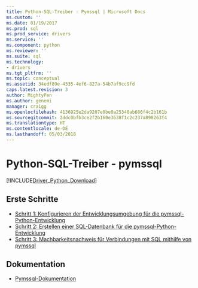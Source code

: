 ```yaml
---
title: Python-SQL-Treiber - Pymssql | Microsoft Docs
ms.custom: ''
ms.date: 01/19/2017
ms.prod: sql
ms.prod_service: drivers
ms.service: ''
ms.component: python
ms.reviewer: ''
ms.suite: sql
ms.technology:
- drivers
ms.tgt_pltfrm: ''
ms.topic: conceptual
ms.assetid: 34edf89e-4335-4ef6-827a-54b7af9cc9fd
caps.latest.revision: 3
author: MightyPen
ms.author: genemi
manager: craigg
ms.openlocfilehash: 4136925e2da9207e0be0a25340ab686f4c2b161b
ms.sourcegitcommit: 2ddc0bfb3ce2f2b160e3638f1c2c237a898263f4
ms.translationtype: HT
ms.contentlocale: de-DE
ms.lasthandoff: 05/03/2018
---
```

# <a name="python-sql-driver---pymssql"></a>Python-SQL-Treiber - pymssql
[!INCLUDE[Driver_Python_Download](../../../includes/driver_python_download.md)]

## <a name="getting-started"></a>Erste Schritte

* [Schritt 1: Konfigurieren der Entwicklungsumgebung für die pymssql-Python-Entwicklung](../../../connect/python/pymssql/step-1-configure-development-environment-for-pymssql-python-development.md)  
* [Schritt 2: Erstellen einer SQL-Datenbank für die pymssql-Python-Entwicklung](../../../connect/python/pymssql/step-2-create-a-sql-database-for-pymssql-python-development.md)  
* [Schritt 3: Machbarkeitsnachweis für Verbindungen mit SQL mithilfe von pymssql](../../../connect/python/pymssql/step-3-proof-of-concept-connecting-to-sql-using-pymssql.md)  

## <a name="documentation"></a>Dokumentation
* [Pymssql-Dokumentation](http://pymssql.org)  
